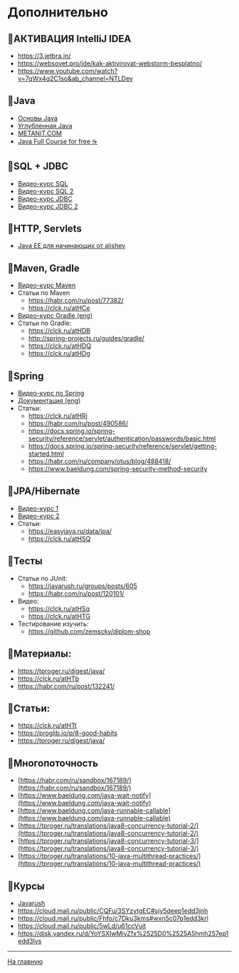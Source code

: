 # Дополнительно

## 🔘АКТИВАЦИЯ IntelliJ IDEA
- https://3.jetbra.in/
- https://websovet.pro/ide/kak-aktivirovat-webstorm-besplatno/
- https://www.youtube.com/watch?v=7qWx4q2C1so&ab_channel=NTLDev

## 🔘Java
- [Основы Java](https://clck.ru/aj6Bc)
- [Углубленная Java](https://clck.ru/atH8r)
- [METANIT.COM](https://clck.ru/PbJCZ)
- [Java Full Course for free ☕️](https://www.youtube.com/watch?v=xk4_1vDrzzo&ab_channel=BroCode)

## 🔘SQL + JDBC
- [Видео-курс SQL](https://clck.ru/ZS96v)
- [Видео-курс SQL 2](https://clck.ru/atHAz)
- [Видео-курс JDBC](https://clck.ru/atHBf)
- [Видео-курс JDBC 2](https://clck.ru/atHC6)

## 🔘HTTP, Servlets
- [Java EE для начинающих от alishev](https://clck.ru/atHCL)

## 🔘Maven, Gradle
- [Видео-курс Maven](https://clck.ru/atHCW)
- Статьи по Maven
  - https://habr.com/ru/post/77382/
  - https://clck.ru/atHCe
- [Видео-курс Gradle (eng)](https://clck.ru/atHCs)
- Статьи по Gradle:
  - https://clck.ru/atHDB
  - http://spring-projects.ru/guides/gradle/
  - https://clck.ru/atHDQ
  - https://clck.ru/atHDg

## 🔘Spring
- [Видео-курс по Spring](https://clck.ru/atHDp)
- [Документация (eng)](https://clck.ru/YkRdA)
- Статьи:
  - https://clck.ru/atHRj
  - https://habr.com/ru/post/490586/
  - https://docs.spring.io/spring-security/reference/servlet/authentication/passwords/basic.html
  - https://docs.spring.io/spring-security/reference/servlet/getting-started.html
  - https://habr.com/ru/company/otus/blog/488418/
  - https://www.baeldung.com/spring-security-method-security
 
## 🔘JPA/Hibernate
- [Видео-курс 1](https://clck.ru/atHRw)
- [Видео-курс 2](https://clck.ru/atHS8)
- Статьи: 
  - https://easyjava.ru/data/jpa/
  - https://clck.ru/atHSQ

## 🔘Тесты
- Статьи по JUnit: 
  - https://javarush.ru/groups/posts/605
  - https://habr.com/ru/post/120101/
- Видео:
  - https://clck.ru/atHSq
  - https://clck.ru/atHTG
- Тестирование изучить:
  - https://github.com/zemscky/diplom-shop

## 🔘Материалы:
- https://tproger.ru/digest/java/
- https://clck.ru/atHTb
- https://habr.com/ru/post/132241/

## 🔘Статьи: 
- https://clck.ru/atHTt
- https://proglib.io/p/8-good-habits
- https://tproger.ru/digest/java/

## 🔘Многопоточность
- [https://habr.com/ru/sandbox/167189/](https://habr.com/ru/sandbox/167189/)  
- [https://www.baeldung.com/java-wait-notify](https://www.baeldung.com/java-wait-notify)  
- [https://www.baeldung.com/java-runnable-callable](https://www.baeldung.com/java-runnable-callable)  
- [https://tproger.ru/translations/java8-concurrency-tutorial-2/](https://tproger.ru/translations/java8-concurrency-tutorial-2/)  
- [https://tproger.ru/translations/java8-concurrency-tutorial-3/](https://tproger.ru/translations/java8-concurrency-tutorial-3/)  
- [https://tproger.ru/translations/10-java-multithread-practices/](https://tproger.ru/translations/10-java-multithread-practices/)

## 🔘Курсы
- [Javarush](https://javarush.ipnodns.ru/)
- https://cloud.mail.ru/public/CQFu/3SYzytgEC#sjy5deep1edd3jnh
- https://cloud.mail.ru/public/Fhfo/c7Dku3kms#wxn5c07p1edd3krl
- https://cloud.mail.ru/public/5wLd/u61ccVuit
- https://disk.yandex.ru/d/YoYSXIwMivZfx%2525D0%2525A5hmh257ep1edd3lys
_________________________________________________________________

[На главную](https://github.com/ArtemA1ekseev/learning-java-2025/blob/main/README.md)
